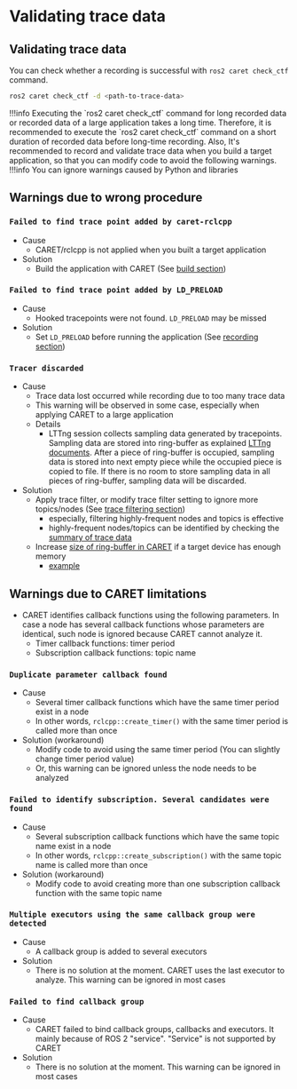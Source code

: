 # Validating trace data

## Validating trace data

You can check whether a recording is successful with `ros2 caret check_ctf` command.

```sh
ros2 caret check_ctf -d <path-to-trace-data>
```

<prettier-ignore-start>
!!!info
      Executing the `ros2 caret check_ctf` command for long recorded data or recorded data of a large application takes a long time.
      Therefore, it is recommended to execute the `ros2 caret check_ctf` command on a short duration of recorded data before long-time recording.  
      Also, It's recommended to record and validate trace data when you build a target application, so that you can modify code to avoid the following warnings.
<prettier-ignore-end>

<prettier-ignore-start>
!!!info
      You can ignore warnings caused by Python and libraries
<prettier-ignore-end>

## Warnings due to wrong procedure

### `Failed to find trace point added by caret-rclcpp`

- Cause
  - CARET/rclcpp is not applied when you built a target application
- Solution
  - Build the application with CARET (See [build section](./build_check.md))

### `Failed to find trace point added by LD_PRELOAD`

- Cause
  - Hooked tracepoints were not found. `LD_PRELOAD` may be missed
- Solution
  - Set `LD_PRELOAD` before running the application (See [recording section](./recording.md))

### `Tracer discarded`

- Cause
  - Trace data lost occurred while recording due to too many trace data
  - This warning will be observed in some case, especially when applying CARET to a large application
  - Details
    - LTTng session collects sampling data generated by tracepoints. Sampling data are stored into ring-buffer as explained [LTTng documents](https://lttng.org/man/7/lttng-concepts/v2.13/#doc-channel). After a piece of ring-buffer is occupied, sampling data is stored into next empty piece while the occupied piece is copied to file. If there is no room to store sampling data in all pieces of ring-buffer, sampling data will be discarded.
- Solution
  - Apply trace filter, or modify trace filter setting to ignore more topics/nodes (See [trace filtering section](./trace_filtering.md))
    - especially, filtering highly-frequent nodes and topics is effective
    - highly-frequent nodes/topics can be identified by checking the [summary of trace data](./cli_tool.md#node-summary)
  - Increase [size of ring-buffer in CARET](https://github.com/tier4/ros2_tracing/blob/2cd9d104664b4bf4d7507d01e5553129eefe1c9a/tracetools_trace/tracetools_trace/tools/lttng_impl.py#L109F) if a target device has enough memory
    - [example](https://github.com/tier4/ros2_tracing/pull/1/files)

## Warnings due to CARET limitations

- CARET identifies callback functions using the following parameters. In case a node has several callback functions whose parameters are identical, such node is ignored because CARET cannot analyze it.
  - Timer callback functions: timer period
  - Subscription callback functions: topic name

### `Duplicate parameter callback found`

- Cause
  - Several timer callback functions which have the same timer period exist in a node
  - In other words, `rclcpp::create_timer()` with the same timer period is called more than once
- Solution (workaround)
  - Modify code to avoid using the same timer period (You can slightly change timer period value)
  - Or, this warning can be ignored unless the node needs to be analyzed

### `Failed to identify subscription. Several candidates were found`

- Cause
  - Several subscription callback functions which have the same topic name exist in a node
  - In other words, `rclcpp::create_subscription()` with the same topic name is called more than once
- Solution (workaround)
  - Modify code to avoid creating more than one subscription callback function with the same topic name

### `Multiple executors using the same callback group were detected`

- Cause
  - A callback group is added to several executors
- Solution
  - There is no solution at the moment. CARET uses the last executor to analyze. This warning can be ignored in most cases

### `Failed to find callback group`

- Cause
  - CARET failed to bind callback groups, callbacks and executors. It mainly because of ROS 2 "service". "Service" is not supported by CARET
- Solution
  - There is no solution at the moment. This warning can be ignored in most cases

